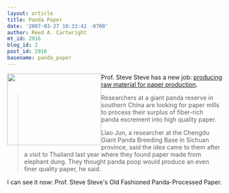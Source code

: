 ```yaml
---
layout: article
title: Panda Paper
date: '2007-03-27 10:33:42 -0700'
author: Reed A. Cartwright
mt_id: 2916
blog_id: 2
post_id: 2916
basename: panda_paper
---
```

<img src="http://i.a.cnn.net/cnn/2007/WORLD/asiapcf/03/26/panda.poop.ap/story.pandas.afp.gi.jpg" alt="" width="220" height="168" style="float:left;" />

Prof. Steve Steve has a new job: [producing raw material for paper production](http://www.cnn.com/2007/WORLD/asiapcf/03/26/panda.poop.ap/index.html).

> Researchers at a giant panda reserve in southern China are looking for paper mills to process their surplus of fiber-rich panda excrement into high quality paper.
> 
> Liao Jun, a researcher at the Chengdu Giant Panda Breeding Base in Sichuan province, said the idea came to them after a visit to Thailand last year where they found paper made from elephant dung. They thought panda poop would produce an even finer quality paper, he said.

I can see it now: Prof. Steve Steve's Old Fashioned Panda-Processed Paper.
